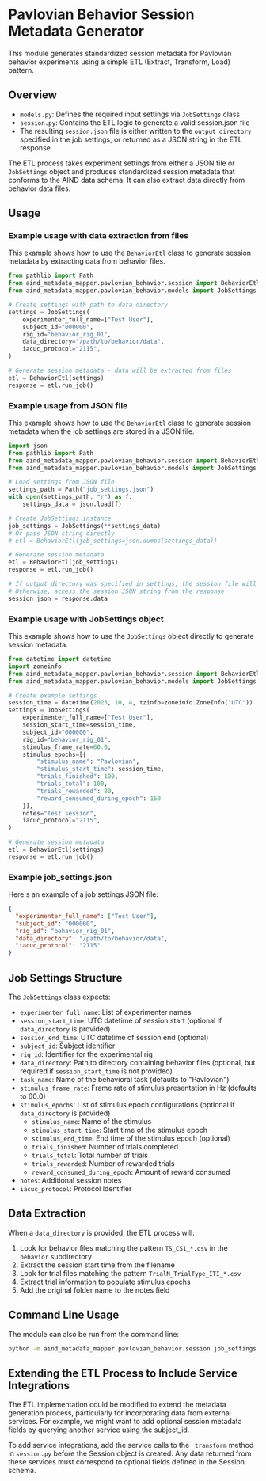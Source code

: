 # Pavlovian Behavior Session Metadata Generator

This module generates standardized session metadata for Pavlovian behavior experiments using a simple ETL (Extract, Transform, Load) pattern.

## Overview
- `models.py`: Defines the required input settings via `JobSettings` class
- `session.py`: Contains the ETL logic to generate a valid session.json file
- The resulting `session.json` file is either written to the `output_directory` specified in the job settings, or returned as a JSON string in the ETL response

The ETL process takes experiment settings from either a JSON file or `JobSettings` object and produces standardized session metadata that conforms to the AIND data schema. It can also extract data directly from behavior data files.

## Usage

### Example usage with data extraction from files
This example shows how to use the `BehaviorEtl` class to generate session metadata by extracting data from behavior files.

```python
from pathlib import Path
from aind_metadata_mapper.pavlovian_behavior.session import BehaviorEtl
from aind_metadata_mapper.pavlovian_behavior.models import JobSettings

# Create settings with path to data directory
settings = JobSettings(
    experimenter_full_name=["Test User"],
    subject_id="000000",
    rig_id="behavior_rig_01",
    data_directory="/path/to/behavior/data",
    iacuc_protocol="2115",
)

# Generate session metadata - data will be extracted from files
etl = BehaviorEtl(settings)
response = etl.run_job()
```

### Example usage from JSON file
This example shows how to use the `BehaviorEtl` class to generate session metadata when the job settings are stored in a JSON file.

```python
import json
from pathlib import Path
from aind_metadata_mapper.pavlovian_behavior.session import BehaviorEtl
from aind_metadata_mapper.pavlovian_behavior.models import JobSettings

# Load settings from JSON file
settings_path = Path("job_settings.json")
with open(settings_path, "r") as f:
    settings_data = json.load(f)

# Create JobSettings instance
job_settings = JobSettings(**settings_data)
# Or pass JSON string directly
# etl = BehaviorEtl(job_settings=json.dumps(settings_data))

# Generate session metadata
etl = BehaviorEtl(job_settings)
response = etl.run_job()

# If output_directory was specified in settings, the session file will be written there
# Otherwise, access the session JSON string from the response
session_json = response.data
```

### Example usage with JobSettings object
This example shows how to use the `JobSettings` object directly to generate session metadata.

```python
from datetime import datetime
import zoneinfo
from aind_metadata_mapper.pavlovian_behavior.session import BehaviorEtl
from aind_metadata_mapper.pavlovian_behavior.models import JobSettings

# Create example settings
session_time = datetime(2023, 10, 4, tzinfo=zoneinfo.ZoneInfo("UTC"))
settings = JobSettings(
    experimenter_full_name=["Test User"],
    session_start_time=session_time,
    subject_id="000000",
    rig_id="behavior_rig_01",
    stimulus_frame_rate=60.0,
    stimulus_epochs=[{
        "stimulus_name": "Pavlovian",
        "stimulus_start_time": session_time,
        "trials_finished": 100,
        "trials_total": 100,
        "trials_rewarded": 80,
        "reward_consumed_during_epoch": 160
    }],
    notes="Test session",
    iacuc_protocol="2115",
)

# Generate session metadata
etl = BehaviorEtl(settings)
response = etl.run_job()
```

### Example job_settings.json
Here's an example of a job settings JSON file:

```json
{
  "experimenter_full_name": ["Test User"],
  "subject_id": "000000",
  "rig_id": "behavior_rig_01",
  "data_directory": "/path/to/behavior/data",
  "iacuc_protocol": "2115"
}
```

## Job Settings Structure
The `JobSettings` class expects:
- `experimenter_full_name`: List of experimenter names
- `session_start_time`: UTC datetime of session start (optional if `data_directory` is provided)
- `session_end_time`: UTC datetime of session end (optional)
- `subject_id`: Subject identifier
- `rig_id`: Identifier for the experimental rig
- `data_directory`: Path to directory containing behavior files (optional, but required if `session_start_time` is not provided)
- `task_name`: Name of the behavioral task (defaults to "Pavlovian")
- `stimulus_frame_rate`: Frame rate of stimulus presentation in Hz (defaults to 60.0)
- `stimulus_epochs`: List of stimulus epoch configurations (optional if `data_directory` is provided)
  - `stimulus_name`: Name of the stimulus
  - `stimulus_start_time`: Start time of the stimulus epoch
  - `stimulus_end_time`: End time of the stimulus epoch (optional)
  - `trials_finished`: Number of trials completed
  - `trials_total`: Total number of trials
  - `trials_rewarded`: Number of rewarded trials
  - `reward_consumed_during_epoch`: Amount of reward consumed
- `notes`: Additional session notes
- `iacuc_protocol`: Protocol identifier

## Data Extraction
When a `data_directory` is provided, the ETL process will:
1. Look for behavior files matching the pattern `TS_CS1_*.csv` in the `behavior` subdirectory
2. Extract the session start time from the filename
3. Look for trial files matching the pattern `TrialN_TrialType_ITI_*.csv`
4. Extract trial information to populate stimulus epochs
5. Add the original folder name to the notes field

## Command Line Usage
The module can also be run from the command line:

```bash
python -m aind_metadata_mapper.pavlovian_behavior.session job_settings.json
```

## Extending the ETL Process to Include Service Integrations
The ETL implementation could be modified to extend the metadata generation process, particularly for incorporating data from external services. For example, we might want to add optional session metadata fields by querying another service using the subject_id.

To add service integrations, add the service calls to the `_transform` method in `session.py` before the Session object is created. Any data returned from these services must correspond to optional fields defined in the Session schema.